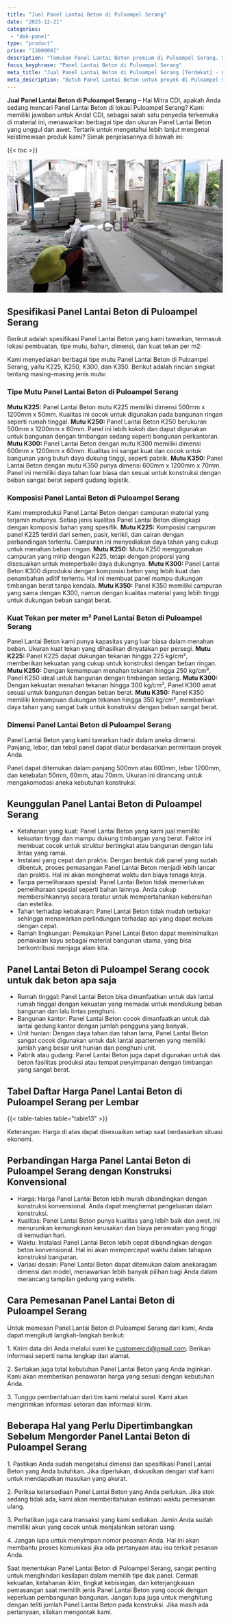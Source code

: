 ```yaml
---
title: "Jual Panel Lantai Beton di Puloampel Serang"
date: "2023-12-21"
categories:
 - "dak-panel"
type: "product"
price: "[200000]"
description: "Temukan Panel Lantai Beton premium di Puloampel Serang. Solusi ideal untuk proyek konstruksi dengan kualitas unggul, Panel Lantai Beton memberikan kekuatan maksimal untuk lantai dak. Konsultasi gratis."
focus_keyphrase: "Panel Lantai Beton di Puloampel Serang"
meta_title: "Jual Panel Lantai Beton di Puloampel Serang [Terdekat] - CDI"
meta_description: "Butuh Panel Lantai Beton untuk proyek di Puloampel Serang?. Tersedia Panel Lantai Beton premium untuk pembangunan. Harga terbaik hanya di sini."
---
```


**Jual Panel Lantai Beton di Puloampel Serang** – Hai Mitra CDI, apakah Anda sedang mencari Panel Lantai Beton di lokasi Puloampel Serang? Kami memiliki jawaban untuk Anda! CDI, sebagai salah satu penyedia terkemuka di material ini, menawarkan berbagai tipe dan ukuran Panel Lantai Beton yang unggul dan awet. Tertarik untuk mengetahui lebih lanjut mengenai keistimewaan produk kami? Simak penjelasannya di bawah ini:

{{< toc >}}

![Jual Panel Lantai Beton di Puloampel Serang](/images/dak-panel/dak-panel-28.jpg)

## Spesifikasi Panel Lantai Beton di Puloampel Serang

Berikut adalah spesifikasi Panel Lantai Beton yang kami tawarkan, termasuk lokasi pembuatan, tipe mutu, bahan, dimensi, dan kuat tekan per m2:

Kami menyediakan berbagai tipe mutu Panel Lantai Beton di Puloampel Serang, yaitu K225, K250, K300, dan K350. Berikut adalah rincian singkat tentang masing-masing jenis mutu:

### Tipe Mutu Panel Lantai Beton di Puloampel Serang

**Mutu K225:** Panel Lantai Beton mutu K225 memiliki dimensi 500mm x 1200mm x 50mm. Kualitas ini cocok untuk digunakan pada bangunan ringan seperti rumah tinggal.
**Mutu K250:** Panel Lantai Beton K250 berukuran 500mm x 1200mm x 60mm. Panel ini lebih kokoh dan dapat digunakan untuk bangunan dengan timbangan sedang seperti bangunan perkantoran.
**Mutu K300:** Panel Lantai Beton dengan mutu K300 memiliki dimensi 600mm x 1200mm x 60mm. Kualitas ini sangat kuat dan cocok untuk bangunan yang butuh daya dukung tinggi, seperti pabrik.
**Mutu K350:** Panel Lantai Beton dengan mutu K350 punya dimensi 600mm x 1200mm x 70mm. Panel ini memiliki daya tahan luar biasa dan sesuai untuk konstruksi dengan beban sangat berat seperti gudang logistik.

### Komposisi Panel Lantai Beton di Puloampel Serang

Kami memproduksi Panel Lantai Beton dengan campuran material yang terjamin mutunya. Setiap jenis kualitas Panel Lantai Beton dilengkapi dengan komposisi bahan yang spesifik.
**Mutu K225:** Komposisi campuran panel K225 terdiri dari semen, pasir, kerikil, dan cairan dengan perbandingan tertentu. Campuran ini menyediakan daya tahan yang cukup untuk menahan beban ringan.
**Mutu K250:** Mutu K250 menggunakan campuran yang mirip dengan K225, tetapi dengan proporsi yang disesuaikan untuk memperbaiki daya dukungnya.
**Mutu K300:** Panel Lantai Beton K300 diproduksi dengan komposisi beton yang lebih kuat dan penambahan aditif tertentu. Hal ini membuat panel mampu dukungan timbangan berat tanpa kendala.
**Mutu K350:** Panel K350 memiliki campuran yang sama dengan K300, namun dengan kualitas material yang lebih tinggi untuk dukungan beban sangat berat.

### Kuat Tekan per meter m² Panel Lantai Beton di Puloampel Serang

Panel Lantai Beton kami punya kapasitas yang luar biasa dalam menahan beban. Ukuran kuat tekan yang dihasilkan dinyatakan per persegi.
**Mutu K225:** Panel K225 dapat dukungan tekanan hingga 225 kg/cm², memberikan kekuatan yang cukup untuk konstruksi dengan beban ringan.
**Mutu K250:** Dengan kemampuan menahan tekanan hingga 250 kg/cm², Panel K250 ideal untuk bangunan dengan timbangan sedang.
**Mutu K300:** Dengan kekuatan menahan tekanan hingga 300 kg/cm², Panel K300 amat sesuai untuk bangunan dengan beban berat.
**Mutu K350:** Panel K350 memiliki kemampuan dukungan tekanan hingga 350 kg/cm², memberikan daya tahan yang sangat baik untuk konstruksi dengan beban sangat berat.

### Dimensi Panel Lantai Beton di Puloampel Serang

Panel Lantai Beton yang kami tawarkan hadir dalam aneka dimensi. Panjang, lebar, dan tebal panel dapat diatur berdasarkan permintaan proyek Anda.

Panel dapat ditemukan dalam panjang 500mm atau 600mm, lebar 1200mm, dan ketebalan 50mm, 60mm, atau 70mm. Ukuran ini dirancang untuk mengakomodasi aneka kebutuhan konstruksi.

## Keunggulan Panel Lantai Beton di Puloampel Serang

*   Ketahanan yang kuat: Panel Lantai Beton yang kami jual memiliki kekuatan tinggi dan mampu dukung timbangan yang berat. Faktor ini membuat cocok untuk struktur bertingkat atau bangunan dengan lalu lintas yang ramai.
*   Instalasi yang cepat dan praktis: Dengan bentuk dak panel yang sudah dibentuk, proses pemasangan Panel Lantai Beton menjadi lebih lancar dan praktis. Hal ini akan menghemat waktu dan biaya tenaga kerja.
*   Tanpa pemeliharaan spesial: Panel Lantai Beton tidak memerlukan pemeliharaan spesial seperti bahan lainnya. Anda cukup membersihkannya secara teratur untuk mempertahankan kebersihan dan estetika.
*   Tahan terhadap kebakaran: Panel Lantai Beton tidak mudah terbakar sehingga menawarkan perlindungan terhadap api yang dapat meluas dengan cepat.
*   Ramah lingkungan: Pemakaian Panel Lantai Beton dapat meminimalkan pemakaian kayu sebagai material bangunan utama, yang bisa berkontribusi menjaga alam kita.

## Panel Lantai Beton di Puloampel Serang cocok untuk dak beton apa saja

*   Rumah tinggal: Panel Lantai Beton bisa dimanfaatkan untuk dak lantai rumah tinggal dengan kekuatan yang memadai untuk mendukung beban bangunan dan lalu lintas penghuni.
*   Bangunan kantor: Panel Lantai Beton cocok dimanfaatkan untuk dak lantai gedung kantor dengan jumlah pengguna yang banyak.
*   Unit hunian: Dengan daya tahan dan tahan lama, Panel Lantai Beton sangat cocok digunakan untuk dak lantai apartemen yang memiliki jumlah yang besar unit hunian dan penghuni unit.
*   Pabrik atau gudang: Panel Lantai Beton juga dapat digunakan untuk dak beton fasilitas produksi atau tempat penyimpanan dengan timbangan yang sangat berat.

## Tabel Daftar Harga Panel Lantai Beton di Puloampel Serang per Lembar

{{< table-tables table="table13" >}}

Keterangan: Harga di atas dapat disesuaikan setiap saat berdasarkan situasi ekonomi.

## Perbandingan Harga Panel Lantai Beton di Puloampel Serang dengan Konstruksi Konvensional

*   Harga: Harga Panel Lantai Beton lebih murah dibandingkan dengan konstruksi konvensional. Anda dapat menghemat pengeluaran dalam konstruksi.
*   Kualitas: Panel Lantai Beton punya kualitas yang lebih baik dan awet. Ini menurunkan kemungkinan kerusakan dan biaya perawatan yang tinggi di kemudian hari.
*   Waktu: Instalasi Panel Lantai Beton lebih cepat dibandingkan dengan beton konvensional. Hal ini akan mempercepat waktu dalam tahapan konstruksi bangunan.
*   Variasi desain: Panel Lantai Beton dapat ditemukan dalam anekaragam dimensi dan model, menawarkan lebih banyak pilihan bagi Anda dalam merancang tampilan gedung yang estetis.

## Cara Pemesanan Panel Lantai Beton di Puloampel Serang

Untuk memesan Panel Lantai Beton di Puloampel Serang dari kami, Anda dapat mengikuti langkah-langkah berikut:

1\.  Kirim data diri Anda melalui surel ke customercdi@gmail.com. Berikan informasi seperti nama lengkap dan alamat.

2\.  Sertakan juga total kebutuhan Panel Lantai Beton yang Anda inginkan. Kami akan memberikan penawaran harga yang sesuai dengan kebutuhan Anda.

3\.  Tunggu pemberitahuan dari tim kami melalui surel. Kami akan mengirimkan informasi setoran dan informasi kirim.

## Beberapa Hal yang Perlu Dipertimbangkan Sebelum Mengorder Panel Lantai Beton di Puloampel Serang

1\.  Pastikan Anda sudah mengetahui dimensi dan spesifikasi Panel Lantai Beton yang Anda butuhkan. Jika diperlukan, diskusikan dengan staf kami untuk mendapatkan masukan yang akurat.

2\.  Periksa ketersediaan Panel Lantai Beton yang Anda perlukan. Jika stok sedang tidak ada, kami akan memberitahukan estimasi waktu pemesanan ulang.

3\.  Perhatikan juga cara transaksi yang kami sediakan. Jamin Anda sudah memiliki akun yang cocok untuk menjalankan setoran uang.

4\.  Jangan lupa untuk menyimpan nomor pesanan Anda. Hal ini akan membantu proses komunikasi jika ada pertanyaan atau isu terkait pesanan Anda.

Saat menentukan Panel Lantai Beton di Puloampel Serang, sangat penting untuk menghindari kesilapan dalam memilih tipe dak panel. Cermati kekuatan, ketahanan iklim, tingkat kebisingan, dan keterjangkauan pemasangan saat memilih jenis Panel Lantai Beton yang cocok dengan keperluan pembangunan bangunan. Jangan lupa juga untuk menghitung dengan teliti jumlah Panel Lantai Beton pada konstruksi. Jika masih ada pertanyaan, silakan mengontak kami.